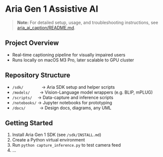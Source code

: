 # Aria Gen 1 Assistive AI

> **Note:** For detailed setup, usage, and troubleshooting instructions, see [aria_ai_caption/README.md](aria_ai_caption/README.md).

## Project Overview
- Real-time captioning pipeline for visually impaired users
- Runs locally on macOS M3 Pro, later scalable to GPU cluster

## Repository Structure
- `/sdk/`     → Aria SDK setup and helper scripts  
- `/models/`   → Vision-Language model wrappers (e.g. BLIP, mPLUG)  
- `/scripts/`  → Data-capture and inference scripts  
- `/notebooks/` → Jupyter notebooks for prototyping  
- `/docs/`    → Design docs, diagrams, any UML

## Getting Started
1. Install Aria Gen 1 SDK (see `/sdk/INSTALL.md`)  
2. Create a Python virtual environment  
3. Run `python capture_inference.py` to test camera feed  
4. ...
